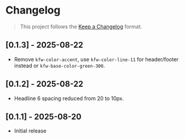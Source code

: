 # Changelog

> This project follows the [Keep a Changelog](https://keepachangelog.com/en/1.1.0/) format.

## [0.1.3] - 2025-08-22

- Remove `kfw-color-accent`, use `kfw-color-line-11` for header/footer instead or `kfw-base-color-green-300`.

## [0.1.2] - 2025-08-22

- Headline 6 spacing reduced from 20 to 10px.

## [0.1.1] - 2025-08-20

- Initial release
